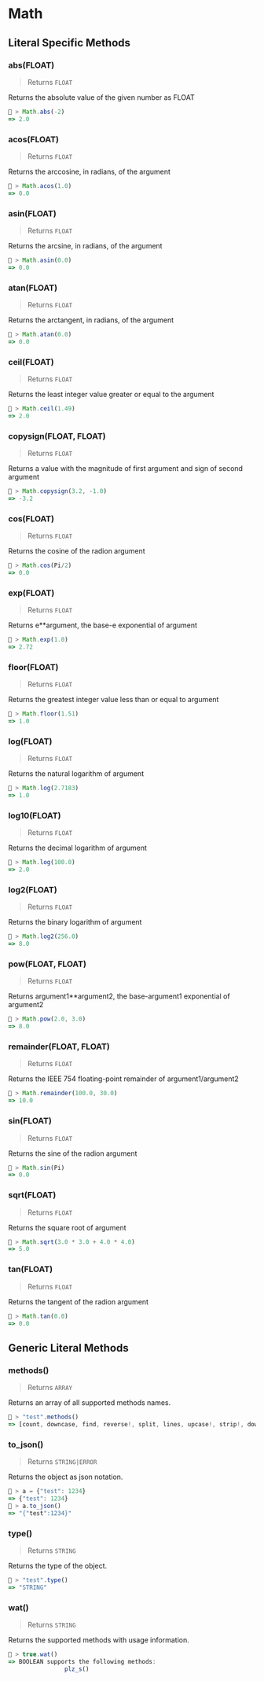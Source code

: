 # Math




## Literal Specific Methods

### abs(FLOAT)
> Returns `FLOAT`

Returns the absolute value of the given number as FLOAT


```js
🚀 > Math.abs(-2)
=> 2.0
```


### acos(FLOAT)
> Returns `FLOAT`

Returns the arccosine, in radians, of the argument


```js
🚀 > Math.acos(1.0)
=> 0.0
```


### asin(FLOAT)
> Returns `FLOAT`

Returns the arcsine, in radians, of the argument


```js
🚀 > Math.asin(0.0)
=> 0.0
```


### atan(FLOAT)
> Returns `FLOAT`

Returns the arctangent, in radians, of the argument


```js
🚀 > Math.atan(0.0)
=> 0.0
```


### ceil(FLOAT)
> Returns `FLOAT`

Returns the least integer value greater or equal to the argument


```js
🚀 > Math.ceil(1.49)
=> 2.0
```


### copysign(FLOAT, FLOAT)
> Returns `FLOAT`

Returns a value with the magnitude of first argument and sign of second argument


```js
🚀 > Math.copysign(3.2, -1.0)
=> -3.2
```


### cos(FLOAT)
> Returns `FLOAT`

Returns the cosine of the radion argument


```js
🚀 > Math.cos(Pi/2)
=> 0.0
```


### exp(FLOAT)
> Returns `FLOAT`

Returns e**argument, the base-e exponential of argument


```js
🚀 > Math.exp(1.0)
=> 2.72
```


### floor(FLOAT)
> Returns `FLOAT`

Returns the greatest integer value less than or equal to argument


```js
🚀 > Math.floor(1.51)
=> 1.0
```


### log(FLOAT)
> Returns `FLOAT`

Returns the natural logarithm of argument


```js
🚀 > Math.log(2.7183)
=> 1.0
```


### log10(FLOAT)
> Returns `FLOAT`

Returns the decimal logarithm of argument


```js
🚀 > Math.log(100.0)
=> 2.0
```


### log2(FLOAT)
> Returns `FLOAT`

Returns the binary logarithm of argument


```js
🚀 > Math.log2(256.0)
=> 8.0
```


### pow(FLOAT, FLOAT)
> Returns `FLOAT`

Returns argument1**argument2, the base-argument1 exponential of argument2


```js
🚀 > Math.pow(2.0, 3.0)
=> 8.0
```


### remainder(FLOAT, FLOAT)
> Returns `FLOAT`

Returns the IEEE 754 floating-point remainder of argument1/argument2


```js
🚀 > Math.remainder(100.0, 30.0)
=> 10.0
```


### sin(FLOAT)
> Returns `FLOAT`

Returns the sine of the radion argument


```js
🚀 > Math.sin(Pi)
=> 0.0
```


### sqrt(FLOAT)
> Returns `FLOAT`

Returns the square root of argument


```js
🚀 > Math.sqrt(3.0 * 3.0 + 4.0 * 4.0)
=> 5.0
```


### tan(FLOAT)
> Returns `FLOAT`

Returns the tangent of the radion argument


```js
🚀 > Math.tan(0.0)
=> 0.0
```



## Generic Literal Methods

### methods()
> Returns `ARRAY`

Returns an array of all supported methods names.

```js
🚀 > "test".methods()
=> [count, downcase, find, reverse!, split, lines, upcase!, strip!, downcase!, size, plz_i, replace, reverse, strip, upcase]
```

### to_json()
> Returns `STRING|ERROR`

Returns the object as json notation.

```js
🚀 > a = {"test": 1234}
=> {"test": 1234}
🚀 > a.to_json()
=> "{"test":1234}"
```

### type()
> Returns `STRING`

Returns the type of the object.

```js
🚀 > "test".type()
=> "STRING"
```

### wat()
> Returns `STRING`

Returns the supported methods with usage information.

```js
🚀 > true.wat()
=> BOOLEAN supports the following methods:
				plz_s()
```

